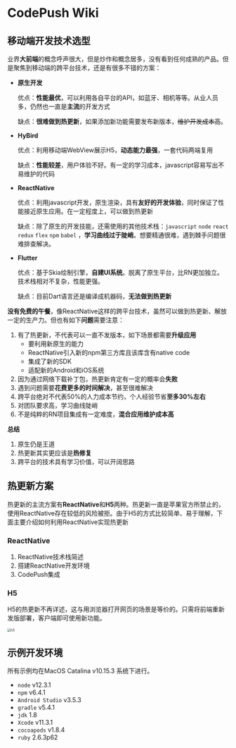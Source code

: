 # CodePush Wiki



## 移动端开发技术选型

业界**大前端**的概念呼声很大，但是炒作和概念居多，没有看到任何成熟的产品。但是聚焦到移动端的跨平台技术，还是有很多不错的方案：

- **原生开发**

  优点：**性能最优**，可以利用各自平台的API，如蓝牙、相机等等。从业人员多，仍然也一直是**主流**的开发方式

  缺点：**很难做到热更新**，如果添加新功能需要发布新版本，~~维护开发成本高~~。

- **HyBird**

  优点：利用移动端WebView展示H5，**动态能力最强**，一套代码两端复用

  缺点：**性能较差**，用户体验不好。有一定的学习成本，javascript容易写出不易维护的代码

- **ReactNative**

  优点：利用javascript开发，原生渲染，具有**友好的开发体验**，同时保证了性能接近原生应用。在一定程度上，可以做到热更新

  缺点：除了原生的开发技能，还需使用的其他技术栈：`javascript` `node` `react` `redux` `flex` `npm` `babel` ，**学习曲线过于陡峭**。想要精通很难，遇到棘手问题很难排查解决。

- **Flutter**

  优点：基于Skia绘制引擎，**自建UI系统**。脱离了原生平台，比RN更加独立。技术栈相对不复杂，性能更强。

  缺点：目前Dart语言还是编译成机器码，**无法做到热更新**

  

**没有免费的午餐**，像ReactNative这样的跨平台技术，虽然可以做到热更新、解放一定的生产力。但也有如下**问题**需要注意：

1. 有了热更新，不代表可以一直不发版本，如下场景都需要**升级应用**
   - 要利用新原生的能力
   - ReactNative引入新的npm第三方库且该库含有native code
   - 集成了新的SDK
   - 适配新的Android和iOS系统
2. 因为通过网络下载补丁包，热更新肯定有一定的概率会**失败**
3. 遇到问题需要**花费更多的时间解决**，甚至很难解决
4. 跨平台绝对不代表50%的人力成本节约，个人经验节省**至多30%左右**
5. 对团队要求高，学习曲线陡峭
6. 不是纯粹的RN项目集成有一定难度，**混合应用维护成本高**



**总结**

1. 原生仍是王道
2. 热更新其实更应该是**热修复**
3. 跨平台的技术具有学习价值，可以开阔思路



## 热更新方案

热更新的主流方案有**ReactNative**和**H5**两种。热更新一直是苹果官方所禁止的，使用ReactNative存在较低的风险被拒。由于H5的方式比较简单、易于理解，下面主要介绍如何利用ReactNative实现热更新

### ReactNative

1. ReactNative技术栈简述
2. 搭建ReactNative开发环境
3. CodePush集成

### H5

H5的热更新不再详述，这与用浏览器打开网页的场景是等价的。只需将前端重新发版部署，客户端即可使用新功能。

<img src="/Users/jinaiyuan/Documents/HomeCredit/ReactNative/images/h5.jpg" alt="h5" style="zoom:50%;" />

## 示例开发环境

所有示例均在MacOS Catalina v10.15.3 系统下进行。

- `node` v12.3.1
- `npm` v6.4.1
- `Android Studio` v3.5.3
- `gradle` v5.4.1
- `jdk` 1.8
- `Xcode` v11.3.1
- `cocoapods` v1.8.4
- `ruby` 2.6.3p62

